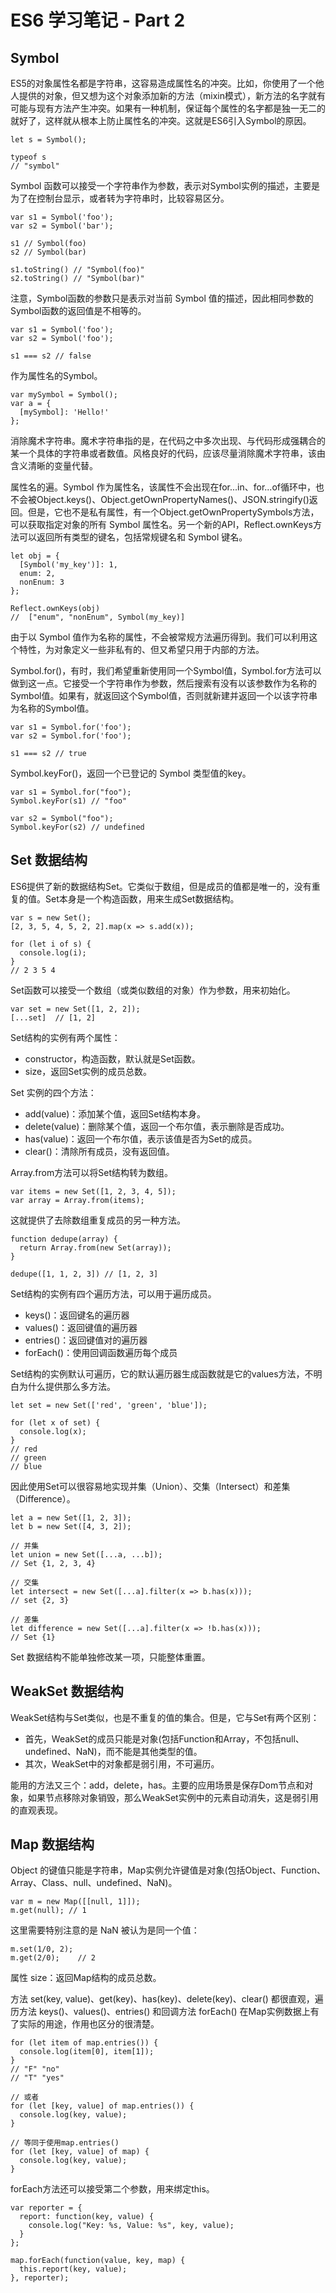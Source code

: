 # ES6 学习笔记 - Part 2

## Symbol

ES5的对象属性名都是字符串，这容易造成属性名的冲突。比如，你使用了一个他人提供的对象，但又想为这个对象添加新的方法（mixin模式），新方法的名字就有可能与现有方法产生冲突。如果有一种机制，保证每个属性的名字都是独一无二的就好了，这样就从根本上防止属性名的冲突。这就是ES6引入Symbol的原因。

    let s = Symbol();
    
    typeof s
    // "symbol"

Symbol 函数可以接受一个字符串作为参数，表示对Symbol实例的描述，主要是为了在控制台显示，或者转为字符串时，比较容易区分。

    var s1 = Symbol('foo');
    var s2 = Symbol('bar');
    
    s1 // Symbol(foo)
    s2 // Symbol(bar)
    
    s1.toString() // "Symbol(foo)"
    s2.toString() // "Symbol(bar)"

注意，Symbol函数的参数只是表示对当前 Symbol 值的描述，因此相同参数的Symbol函数的返回值是不相等的。

    var s1 = Symbol('foo');
    var s2 = Symbol('foo');
    
    s1 === s2 // false

作为属性名的Symbol。

    var mySymbol = Symbol();
    var a = {
      [mySymbol]: 'Hello!'
    };

消除魔术字符串。魔术字符串指的是，在代码之中多次出现、与代码形成强耦合的某一个具体的字符串或者数值。风格良好的代码，应该尽量消除魔术字符串，该由含义清晰的变量代替。

属性名的遍。Symbol 作为属性名，该属性不会出现在for...in、for...of循环中，也不会被Object.keys()、Object.getOwnPropertyNames()、JSON.stringify()返回。但是，它也不是私有属性，有一个Object.getOwnPropertySymbols方法，可以获取指定对象的所有 Symbol 属性名。另一个新的API，Reflect.ownKeys方法可以返回所有类型的键名，包括常规键名和 Symbol 键名。
    
    let obj = {
      [Symbol('my_key')]: 1,
      enum: 2,
      nonEnum: 3
    };
    
    Reflect.ownKeys(obj)
    //  ["enum", "nonEnum", Symbol(my_key)]

由于以 Symbol 值作为名称的属性，不会被常规方法遍历得到。我们可以利用这个特性，为对象定义一些非私有的、但又希望只用于内部的方法。

Symbol.for()，有时，我们希望重新使用同一个Symbol值，Symbol.for方法可以做到这一点。它接受一个字符串作为参数，然后搜索有没有以该参数作为名称的Symbol值。如果有，就返回这个Symbol值，否则就新建并返回一个以该字符串为名称的Symbol值。

    var s1 = Symbol.for('foo');
    var s2 = Symbol.for('foo');
    
    s1 === s2 // true

Symbol.keyFor()，返回一个已登记的 Symbol 类型值的key。

    var s1 = Symbol.for("foo");
    Symbol.keyFor(s1) // "foo"
    
    var s2 = Symbol("foo");
    Symbol.keyFor(s2) // undefined

## Set 数据结构

ES6提供了新的数据结构Set。它类似于数组，但是成员的值都是唯一的，没有重复的值。Set本身是一个构造函数，用来生成Set数据结构。

    var s = new Set();
    [2, 3, 5, 4, 5, 2, 2].map(x => s.add(x));
    
    for (let i of s) {
      console.log(i);
    }
    // 2 3 5 4

Set函数可以接受一个数组（或类似数组的对象）作为参数，用来初始化。

    var set = new Set([1, 2, 2]);
    [...set]  // [1, 2]

Set结构的实例有两个属性：

- constructor，构造函数，默认就是Set函数。
- size，返回Set实例的成员总数。

Set 实例的四个方法：

- add(value)：添加某个值，返回Set结构本身。
- delete(value)：删除某个值，返回一个布尔值，表示删除是否成功。
- has(value)：返回一个布尔值，表示该值是否为Set的成员。
- clear()：清除所有成员，没有返回值。

Array.from方法可以将Set结构转为数组。

    var items = new Set([1, 2, 3, 4, 5]);
    var array = Array.from(items);

这就提供了去除数组重复成员的另一种方法。

    function dedupe(array) {
      return Array.from(new Set(array));
    }
    
    dedupe([1, 1, 2, 3]) // [1, 2, 3]

Set结构的实例有四个遍历方法，可以用于遍历成员。

- keys()：返回键名的遍历器
- values()：返回键值的遍历器
- entries()：返回键值对的遍历器
- forEach()：使用回调函数遍历每个成员

Set结构的实例默认可遍历，它的默认遍历器生成函数就是它的values方法，不明白为什么提供那么多方法。

    let set = new Set(['red', 'green', 'blue']);
    
    for (let x of set) {
      console.log(x);
    }
    // red
    // green
    // blue

因此使用Set可以很容易地实现并集（Union）、交集（Intersect）和差集（Difference）。

    let a = new Set([1, 2, 3]);
    let b = new Set([4, 3, 2]);
    
    // 并集
    let union = new Set([...a, ...b]);
    // Set {1, 2, 3, 4}
    
    // 交集
    let intersect = new Set([...a].filter(x => b.has(x)));
    // set {2, 3}
    
    // 差集
    let difference = new Set([...a].filter(x => !b.has(x)));
    // Set {1}

Set 数据结构不能单独修改某一项，只能整体重置。

## WeakSet 数据结构

WeakSet结构与Set类似，也是不重复的值的集合。但是，它与Set有两个区别：

- 首先，WeakSet的成员只能是对象(包括Function和Array，不包括null、undefined、NaN)，而不能是其他类型的值。
- 其次，WeakSet中的对象都是弱引用，不可遍历。

能用的方法又三个：add，delete，has。主要的应用场景是保存Dom节点和对象，如果节点移除对象销毁，那么WeakSet实例中的元素自动消失，这是弱引用的直观表现。

## Map 数据结构

Object 的键值只能是字符串，Map实例允许键值是对象(包括Object、Function、Array、Class、null、undefined、NaN)。

    var m = new Map([[null, 1]]);
    m.get(null); // 1

这里需要特别注意的是 NaN 被认为是同一个值：

    m.set(1/0, 2);
    m.get(2/0);    // 2

属性 size：返回Map结构的成员总数。

方法 set(key, value)、get(key)、has(key)、delete(key)、clear() 都很直观，遍历方法 keys()、values()、entries() 和回调方法 forEach() 在Map实例数据上有了实际的用途，作用也区分的很清楚。

    for (let item of map.entries()) {
      console.log(item[0], item[1]);
    }
    // "F" "no"
    // "T" "yes"
    
    // 或者
    for (let [key, value] of map.entries()) {
      console.log(key, value);
    }
    
    // 等同于使用map.entries()
    for (let [key, value] of map) {
      console.log(key, value);
    }

forEach方法还可以接受第二个参数，用来绑定this。

    var reporter = {
      report: function(key, value) {
        console.log("Key: %s, Value: %s", key, value);
      }
    };
    
    map.forEach(function(value, key, map) {
      this.report(key, value);
    }, reporter);



